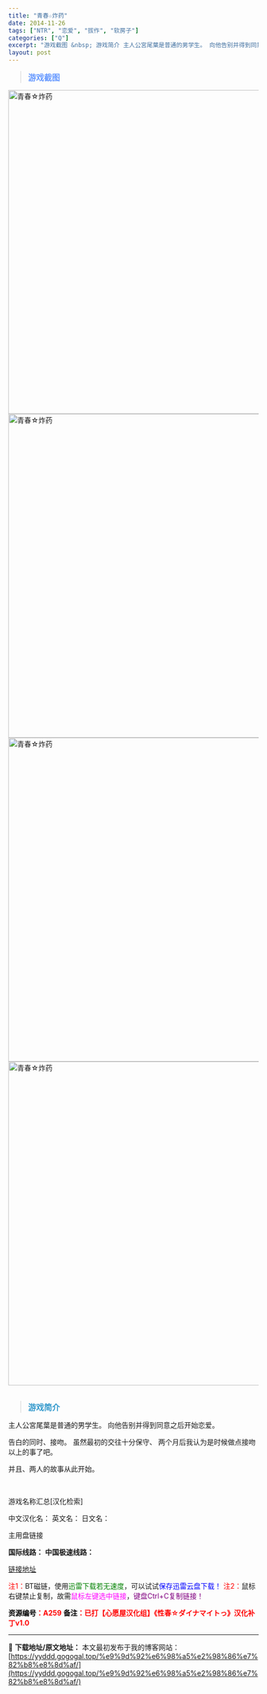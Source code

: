 ```yaml
---
title: "青春☆炸药"
date: 2014-11-26
tags: ["NTR", "恋爱", "拔作", "软房子"]
categories: ["Q"]
excerpt: "游戏截图 &nbsp; 游戏简介 主人公宮尾葉是普通的男学生。 向他告别并得到同意之后开始恋爱。 告白的同时、接吻。 虽然最初的交往十分保守、 两个月后我认为是时候做点接吻以上的事了吧。 并且、两人的故事从此开始。 &nbsp; 游戏名称汇总[汉化检索] 中文汉化名： 英文名： 日文名： 主用盘链接&hellip;"
layout: post
---
```


<div>
<blockquote><b><span style="font-size: 12pt; color: #6699ff;">游戏截图</span></b></blockquote>
<div><img title="点击放大" src="https://yyddd.gogogal.top/wp-content/uploads/2025/04/20250430_6811f0c61723a.webp" alt="青春☆炸药" width="650" /></div>
<div><img title="点击放大" src="https://yyddd.gogogal.top/wp-content/uploads/2025/04/20250430_6811f0c7d9dd9.webp" alt="青春☆炸药" width="650" /></div>
<div><img title="点击放大" src="https://yyddd.gogogal.top/wp-content/uploads/2025/04/20250430_6811f0c953bc2.webp" alt="青春☆炸药" width="650" /></div>
<div><img title="点击放大" src="https://yyddd.gogogal.top/wp-content/uploads/2025/04/20250430_6811f0ca9a24c.webp" alt="青春☆炸药" width="650" /></div>
&nbsp;
<blockquote><b><span style="font-size: 12pt; color: #3399cc;">游戏简介</span></b></blockquote>
<div>主人公宮尾葉是普通的男学生。
向他告别并得到同意之后开始恋爱。

告白的同时、接吻。
虽然最初的交往十分保守、
两个月后我认为是时候做点接吻以上的事了吧。

并且、两人的故事从此开始。</div>
&nbsp;

游戏名称汇总[汉化检索]

中文汉化名：
英文名：
日文名：
</div>
<div class="panel panel-primary">
<div class="panel-heading">主用盘链接</div>
<div class="panel-body">

<b>国际线路：</b>
<b>中国极速线路：</b>

<!--wechatfans start-->

<a href="https://pan.xunlei.com/s/VOS9mxJPIpjW2EbNGK8lktW1A1?pwd=ghg9#">链接地址</a>

<!--wechatfans end-->
<span style="color: #ff0000;">注1：</span>BT磁链，使用<span style="color: #008000;">迅雷下载若无速度</span>，可以试试<span style="color: #0000ff;">保存迅雷云盘下载！</span>
<span style="color: #ff0000;">注2：</span>鼠标右键禁止复制，故需<span style="color: #ff00ff;">鼠标左键选中链接</span>，<span style="color: #800080;">键盘Ctrl+C复制链接！</span>

</div>
<div class="panel-footer"><span style="color: #ff0000;"><b><span style="color: #000000;">资源编号</span>：A259</b></span>
<span style="color: #ff0000;"><b><span style="color: #000000;">备注</span>：已打【心愿屋汉化组】《性春☆ダイナマイトっ》汉化补丁v1.0</b></span></div>
</div>

---
📖 **下载地址/原文地址：** 本文最初发布于我的博客网站：[https://yyddd.gogogal.top/%e9%9d%92%e6%98%a5%e2%98%86%e7%82%b8%e8%8d%af/](https://yyddd.gogogal.top/%e9%9d%92%e6%98%a5%e2%98%86%e7%82%b8%e8%8d%af/)
